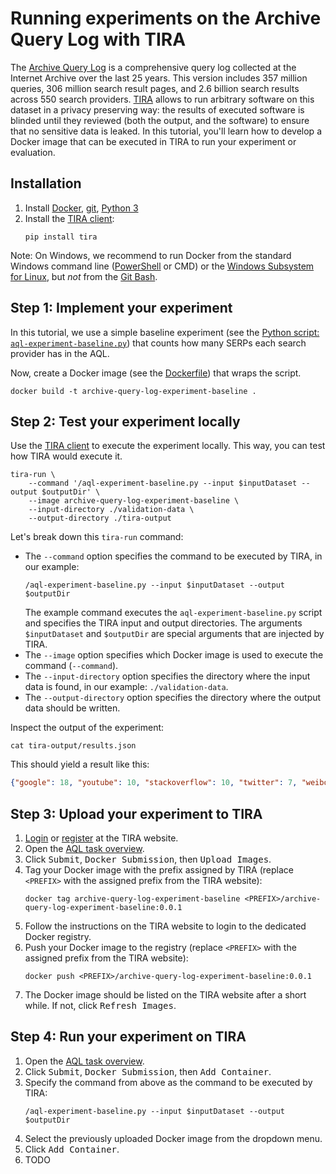 # Running experiments on the Archive Query Log with TIRA

The [Archive Query Log](..) is a comprehensive query log collected at the Internet Archive over the last 25 years. This version includes 357 million queries, 306 million search result pages, and 2.6 billion search results across 550 search providers. [TIRA](https://tira.io) allows to run arbitrary software on this dataset in a privacy preserving way: the results of executed software is blinded until they reviewed (both the output, and the software) to ensure that no sensitive data is leaked. In this tutorial, you'll learn how to develop a Docker image that can be executed in TIRA to run your experiment or evaluation.

## Installation

1. Install [Docker](https://docs.docker.com/get-docker/), [git](https://git-scm.com/downloads), [Python 3](https://python.org/downloads/)
2. Install the [TIRA client](https://pypi.org/project/tira/):
    ```shell
    pip install tira
    ```

Note: On Windows, we recommend to run Docker from the standard Windows command line ([PowerShell](https://microsoft.com/powershell) or CMD) or the [Windows Subsystem for Linux](https://learn.microsoft.com/en-us/windows/wsl/), but _not_ from the [Git Bash](https://gitforwindows.org/#bash).

## Step 1: Implement your experiment

In this tutorial, we use a simple baseline experiment (see the [Python script: `aql-experiment-baseline.py`](aql-experiment-baseline.py)) that counts how many SERPs each search provider has in the AQL.

Now, create a Docker image (see the [Dockerfile](Dockerfile)) that wraps the script.

```shell
docker build -t archive-query-log-experiment-baseline .
```

## Step 2: Test your experiment locally

Use the [TIRA client](https://pypi.org/project/tira/) to execute the experiment locally.
This way, you can test how TIRA would execute it.

```shell
tira-run \
    --command '/aql-experiment-baseline.py --input $inputDataset --output $outputDir' \
    --image archive-query-log-experiment-baseline \
    --input-directory ./validation-data \
    --output-directory ./tira-output
```

Let's break down this `tira-run` command:
- The `--command` option specifies the command to be executed by TIRA, in our example:
    ```shell
    /aql-experiment-baseline.py --input $inputDataset --output $outputDir
    ```
  The example command executes the `aql-experiment-baseline.py` script and specifies the TIRA input and output directories. The arguments `$inputDataset` and `$outputDir` are special arguments that are injected by TIRA.
- The `--image` option specifies which Docker image is used to execute the command (`--command`).
- The `--input-directory` option specifies the directory where the input data is found, in our example: `./validation-data`.
- The `--output-directory` option specifies the directory where the output data should be written.

Inspect the output of the experiment:

```shell
cat tira-output/results.json
```

This should yield a result like this:

```json
{"google": 18, "youtube": 10, "stackoverflow": 10, "twitter": 7, "weibo": 1, "facebook": 1, "sogou": 1, "baidu": 1, "bing": 1}
```

## Step 3: Upload your experiment to TIRA

1. [Login](https://tira.io/login) or [register](https://tira.io/signup) at the TIRA website.
2. Open the [AQL task overview](https://tira.io/task/archive-query-log).
3. Click <kbd>Submit</kbd>, <kbd>Docker Submission</kbd>, then <kbd>Upload Images</kbd>.
4. Tag your Docker image with the prefix assigned by TIRA (replace `<PREFIX>` with the assigned prefix from the TIRA website):
    ```shell
    docker tag archive-query-log-experiment-baseline <PREFIX>/archive-query-log-experiment-baseline:0.0.1
    ```
5. Follow the instructions on the TIRA website to login to the dedicated Docker registry.
6. Push your Docker image to the registry (replace `<PREFIX>` with the assigned prefix from the TIRA website):
    ```shell
    docker push <PREFIX>/archive-query-log-experiment-baseline:0.0.1
    ```
7. The Docker image should be listed on the TIRA website after a short while. If not, click <kbd>Refresh Images</kbd>.

## Step 4: Run your experiment on TIRA

1. Open the [AQL task overview](https://tira.io/task/archive-query-log).
2. Click <kbd>Submit</kbd>, <kbd>Docker Submission</kbd>, then <kbd>Add Container</kbd>.
3. Specify the command from above as the command to be executed by TIRA:
    ```shell
    /aql-experiment-baseline.py --input $inputDataset --output $outputDir
    ```
4. Select the previously uploaded Docker image from the dropdown menu.
5. Click <kbd>Add Container</kbd>.
6. TODO